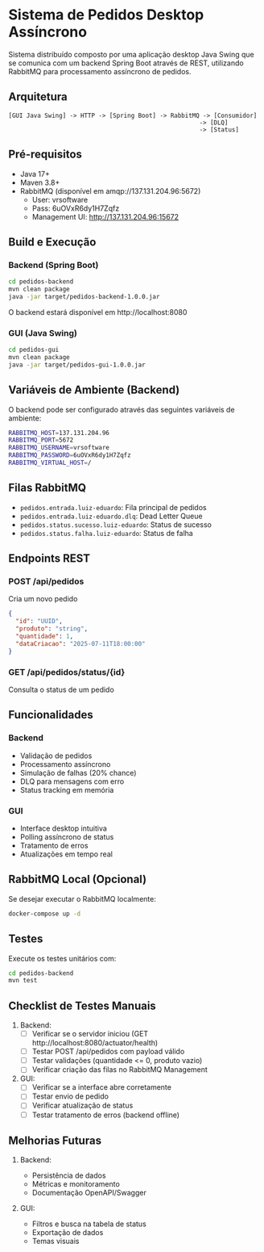 # Sistema de Pedidos Desktop Assíncrono

Sistema distribuído composto por uma aplicação desktop Java Swing que se comunica com um backend Spring Boot através de REST, utilizando RabbitMQ para processamento assíncrono de pedidos.

## Arquitetura

```
[GUI Java Swing] -> HTTP -> [Spring Boot] -> RabbitMQ -> [Consumidor]
                                                     -> [DLQ]
                                                     -> [Status]
```

## Pré-requisitos

- Java 17+
- Maven 3.8+
- RabbitMQ (disponível em amqp://137.131.204.96:5672)
  - User: vrsoftware
  - Pass: 6uOVxR6dy1H7Zqfz
  - Management UI: http://137.131.204.96:15672

## Build e Execução

### Backend (Spring Boot)

```bash
cd pedidos-backend
mvn clean package
java -jar target/pedidos-backend-1.0.0.jar
```

O backend estará disponível em http://localhost:8080

### GUI (Java Swing)

```bash
cd pedidos-gui
mvn clean package
java -jar target/pedidos-gui-1.0.0.jar
```

## Variáveis de Ambiente (Backend)

O backend pode ser configurado através das seguintes variáveis de ambiente:

```bash
RABBITMQ_HOST=137.131.204.96
RABBITMQ_PORT=5672
RABBITMQ_USERNAME=vrsoftware
RABBITMQ_PASSWORD=6uOVxR6dy1H7Zqfz
RABBITMQ_VIRTUAL_HOST=/
```

## Filas RabbitMQ

- `pedidos.entrada.luiz-eduardo`: Fila principal de pedidos
- `pedidos.entrada.luiz-eduardo.dlq`: Dead Letter Queue
- `pedidos.status.sucesso.luiz-eduardo`: Status de sucesso
- `pedidos.status.falha.luiz-eduardo`: Status de falha

## Endpoints REST

### POST /api/pedidos
Cria um novo pedido
```json
{
  "id": "UUID",
  "produto": "string",
  "quantidade": 1,
  "dataCriacao": "2025-07-11T18:00:00"
}
```

### GET /api/pedidos/status/{id}
Consulta o status de um pedido

## Funcionalidades

### Backend
- Validação de pedidos
- Processamento assíncrono
- Simulação de falhas (20% chance)
- DLQ para mensagens com erro
- Status tracking em memória

### GUI
- Interface desktop intuitiva
- Polling assíncrono de status
- Tratamento de erros
- Atualizações em tempo real

## RabbitMQ Local (Opcional)

Se desejar executar o RabbitMQ localmente:

```bash
docker-compose up -d
```

## Testes

Execute os testes unitários com:

```bash
cd pedidos-backend
mvn test
```

## Checklist de Testes Manuais

1. Backend:
   - [ ] Verificar se o servidor iniciou (GET http://localhost:8080/actuator/health)
   - [ ] Testar POST /api/pedidos com payload válido
   - [ ] Testar validações (quantidade <= 0, produto vazio)
   - [ ] Verificar criação das filas no RabbitMQ Management

2. GUI:
   - [ ] Verificar se a interface abre corretamente
   - [ ] Testar envio de pedido
   - [ ] Verificar atualização de status
   - [ ] Testar tratamento de erros (backend offline)

## Melhorias Futuras

1. Backend:
   - Persistência de dados
   - Métricas e monitoramento
   - Documentação OpenAPI/Swagger

2. GUI:
   - Filtros e busca na tabela de status
   - Exportação de dados
   - Temas visuais
